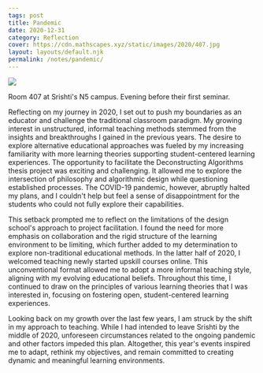 ```yaml
---
tags: post
title: Pandemic
date: 2020-12-31
category: Reflection
cover: https://cdn.mathscapes.xyz/static/images/2020/407.jpg
layout: layouts/default.njk
permalink: /notes/pandemic/
--- 
```


<img src="https://cdn.mathscapes.xyz/static/images/2020/407.jpg"/>
<p class="caption">Room 407 at Srishti's N5 campus. Evening before their first seminar.</p>

Reflecting on my journey in 2020, I set out to push my boundaries as an educator and challenge the traditional classroom paradigm. My growing interest in unstructured, informal teaching methods stemmed from the insights and breakthroughs I gained in the previous years. The desire to explore alternative educational approaches was fueled by my increasing familiarity with more learning theories supporting student-centered learning experiences. The opportunity to facilitate the Deconstructing Algorithms thesis project was exciting and challenging. It allowed me to explore the intersection of philosophy and algorithmic design while questioning established processes. The COVID-19 pandemic, however, abruptly halted my plans, and I couldn't help but feel a sense of disappointment for the students who could not fully explore their capabilities.

This setback prompted me to reflect on the limitations of the design school's approach to project facilitation. I found the need for more emphasis on collaboration and the rigid structure of the learning environment to be limiting, which further added to my determination to explore non-traditional educational methods. In the latter half of 2020, I welcomed teaching newly started upskill courses online. This unconventional format allowed me to adopt a more informal teaching style, aligning with my evolving educational beliefs. Throughout this time, I continued to draw on the principles of various learning theories that I was interested in, focusing on fostering open, student-centered learning experiences.

Looking back on my growth over the last few years, I am struck by the shift in my approach to teaching. While I had intended to leave Srishti by the middle of 2020, unforeseen circumstances related to the ongoing pandemic and other factors impeded this plan. Altogether, this year's events inspired me to adapt, rethink my objectives, and remain committed to creating dynamic and meaningful learning environments.